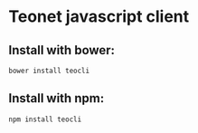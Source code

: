 # Teonet javascript client

## Install with bower:  
```
bower install teocli
```

## Install with npm:  
```
npm install teocli
```